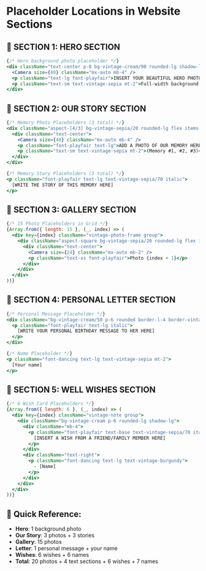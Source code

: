 # Placeholder Locations in Website Sections

## 🎯 SECTION 1: HERO SECTION
```jsx
{/* Hero background photo placeholder */}
<div className="text-center p-8 bg-vintage-cream/90 rounded-lg shadow-lg">
  <Camera size={48} className="mx-auto mb-4" />
  <p className="text-lg font-playfair">INSERT YOUR BEAUTIFUL HERO PHOTO HERE</p>
  <p className="text-sm text-vintage-sepia mt-2">Full-width background image of her</p>
</div>
```

## 🎯 SECTION 2: OUR STORY SECTION
```jsx
{/* Memory Photo Placeholders (3 total) */}
<div className="aspect-[4/3] bg-vintage-sepia/20 rounded-lg flex items-center justify-center">
  <div className="text-center">
    <Camera size={48} className="mx-auto mb-4" />
    <p className="font-playfair text-lg">ADD A PHOTO OF OUR MEMORY HERE</p>
    <p className="text-sm text-vintage-sepia mt-2">(Memory #1, #2, #3)</p>
  </div>
</div>

{/* Memory Story Placeholders (3 total) */}
<p className="font-playfair text-lg text-vintage-sepia/70 italic">
  [WRITE THE STORY OF THIS MEMORY HERE]
</p>
```

## 🎯 SECTION 3: GALLERY SECTION
```jsx
{/* 15 Photo Placeholders in Grid */}
{Array.from({ length: 15 }, (_, index) => (
  <div key={index} className="vintage-photo-frame group">
    <div className="aspect-square bg-vintage-sepia/20 rounded-lg flex items-center justify-center">
      <div className="text-center">
        <Camera size={24} className="mx-auto mb-2" />
        <p className="text-xs font-playfair">Photo {index + 1}</p>
      </div>
    </div>
  </div>
))}
```

## 🎯 SECTION 4: PERSONAL LETTER SECTION
```jsx
{/* Personal Message Placeholder */}
<div className="bg-vintage-cream/50 p-6 rounded border-l-4 border-vintage-gold">
  <p className="font-playfair text-lg italic">
    [WRITE YOUR PERSONAL BIRTHDAY MESSAGE TO HER HERE]
  </p>
</div>

{/* Name Placeholder */}
<p className="font-dancing text-lg text-vintage-sepia mt-2">
  [Your name]
</p>
```

## 🎯 SECTION 5: WELL WISHES SECTION
```jsx
{/* 6 Wish Card Placeholders */}
{Array.from({ length: 6 }, (_, index) => (
  <div key={index} className="vintage-note group">
    <div className="bg-vintage-cream p-6 rounded-lg shadow-lg">
      <div className="mb-4">
        <p className="font-playfair text-base text-vintage-sepia/70 italic">
          [INSERT A WISH FROM A FRIEND/FAMILY MEMBER HERE]
        </p>
      </div>
      <div className="text-right">
        <p className="font-dancing text-lg text-vintage-burgundy">
          - [Name]
        </p>
      </div>
    </div>
  </div>
))}
```

## 📍 Quick Reference:
- **Hero**: 1 background photo
- **Our Story**: 3 photos + 3 stories  
- **Gallery**: 15 photos
- **Letter**: 1 personal message + your name
- **Wishes**: 6 wishes + 6 names
- **Total**: 20 photos + 4 text sections + 6 wishes + 7 names